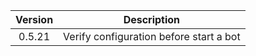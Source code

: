 | Version | Description                               |
|:-------:|:-----------------------------------------:|
| 0.5.21  | Verify configuration before start a bot   |
